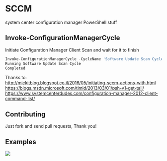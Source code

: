 # SCCM
system center configuration manager PowerShell stuff

## Invoke-ConfigurationManagerCycle
Initiate Configuration Manager Client Scan and wait for it to finish
```PowerShell
Invoke-ConfigurationManagerCycle -CycleName 'Software Update Scan Cycle'
Running Software Update Scan Cycle
Completed
```
Thanks to: <BR/>
http://mickitblog.blogspot.co.il/2016/05/initiating-sccm-actions-with.html<BR/>
https://blogs.msdn.microsoft.com/timid/2013/03/01/psh-v1-get-tail/<BR/>
https://www.systemcenterdudes.com/configuration-manager-2012-client-command-list/<BR/>

## Contributing
Just fork and send pull requests, Thank you!

## Examples
![](https://raw.githubusercontent.com/ili101/SCCM/master/Examples/Example1.png)

